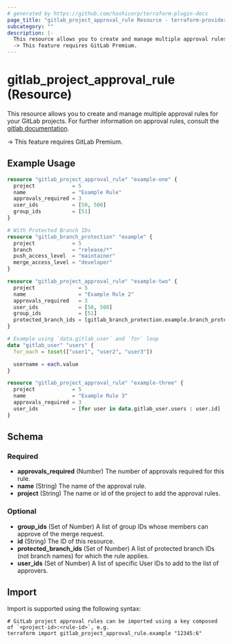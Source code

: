 ```yaml
---
# generated by https://github.com/hashicorp/terraform-plugin-docs
page_title: "gitlab_project_approval_rule Resource - terraform-provider-gitlab"
subcategory: ""
description: |-
  This resource allows you to create and manage multiple approval rules for your GitLab projects. For further information on approval rules, consult the gitlab documentation https://docs.gitlab.com/ee/api/merge_request_approvals.html#project-level-mr-approvals.
  -> This feature requires GitLab Premium.
---
```


# gitlab_project_approval_rule (Resource)

This resource allows you to create and manage multiple approval rules for your GitLab projects. For further information on approval rules, consult the [gitlab documentation](https://docs.gitlab.com/ee/api/merge_request_approvals.html#project-level-mr-approvals).

-> This feature requires GitLab Premium.

## Example Usage

```terraform
resource "gitlab_project_approval_rule" "example-one" {
  project            = 5
  name               = "Example Rule"
  approvals_required = 3
  user_ids           = [50, 500]
  group_ids          = [51]
}

# With Protected Branch IDs
resource "gitlab_branch_protection" "example" {
  project            = 5
  branch             = "release/*"
  push_access_level  = "maintainer"
  merge_access_level = "developer"
}

resource "gitlab_project_approval_rule" "example-two" {
  project              = 5
  name                 = "Example Rule 2"
  approvals_required   = 3
  user_ids             = [50, 500]
  group_ids            = [51]
  protected_branch_ids = [gitlab_branch_protection.example.branch_protection_id]
}

# Example using `data.gitlab_user` and `for` loop
data "gitlab_user" "users" {
  for_each = toset(["user1", "user2", "user3"])

  username = each.value
}

resource "gitlab_project_approval_rule" "example-three" {
  project            = 5
  name               = "Example Rule 3"
  approvals_required = 3
  user_ids           = [for user in data.gitlab_user.users : user.id]
}
```

<!-- schema generated by tfplugindocs -->
## Schema

### Required

- **approvals_required** (Number) The number of approvals required for this rule.
- **name** (String) The name of the approval rule.
- **project** (String) The name or id of the project to add the approval rules.

### Optional

- **group_ids** (Set of Number) A list of group IDs whose members can approve of the merge request.
- **id** (String) The ID of this resource.
- **protected_branch_ids** (Set of Number) A list of protected branch IDs (not branch names) for which the rule applies.
- **user_ids** (Set of Number) A list of specific User IDs to add to the list of approvers.

## Import

Import is supported using the following syntax:

```shell
# GitLab project approval rules can be imported using a key composed of `<project-id>:<rule-id>`, e.g.
terraform import gitlab_project_approval_rule.example "12345:6"
```
